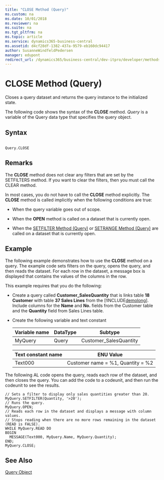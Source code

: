 ```yaml
---
title: "CLOSE Method (Query)"
ms.custom: na
ms.date: 10/01/2018
ms.reviewer: na
ms.suite: na
ms.tgt_pltfrm: na
ms.topic: article
ms.service: dynamics365-business-central
ms.assetid: d4cf28df-1382-437a-9579-eb160dc94417
author: SusanneWindfeldPedersen
manager: edupont
redirect_url: /dynamics365/business-central/dev-itpro/developer/methods-auto/library
---
```


 

# CLOSE Method (Query)
Closes a query dataset and returns the query instance to the initialized state.  

 The following code shows the syntax of the **CLOSE** method.  *Query* is a variable of the Query data type that specifies the query object.  

## Syntax  

```  

Query.CLOSE  
```  

## Remarks  
 The **CLOSE** method does not clear any filters that are set by the SETFILTERS method. If you want to clear the filters, then you must call the CLEAR method.  

 In most cases, you do not have to call the **CLOSE** method explicitly. The **CLOSE** method is called implicitly when the following conditions are true:  

-   When the query variable goes out of scope.  

-   When the **OPEN** method is called on a dataset that is currently open.  

-   When the [SETFILTER Method \(Query\)](devenv-SETFILTER-Method-Query.md) or [SETRANGE Method \(Query\)](devenv-SETRANGE-Method-Query.md) are called on a dataset that is currently open.  

## Example  
 The following example demonstrates how to use the **CLOSE** method on a query. The example code sets filters on the query, opens the query, and then reads the dataset. For each row in the dataset, a message box is displayed that contains the values of the columns in the row.  

 This example requires that you do the following:  

-   Create a query called **Customer\_SalesQuantity** that is links table **18 Customer** with table  **37 Sales Lines** from the [!INCLUDE[demolong](../includes/demolong_md.md)]. Include columns for the **Name** and **No.** fields from the Customer table and the **Quantity** field from Sales Lines table.  


-   Create the following variable and text constant  

    |Variable name|DataType|Subtype|  
    |-------------------|--------------|-------------|  
    |MyQuery|Query|Customer\_SalesQuantity|  

    |Text constant name|ENU Value|  
    |------------------------|---------------|  
    |Text000|Customer name = %1, Quantity = %2|  

 The following AL code opens the query, reads each row of the dataset, and then closes the query. You can add the code to a codeunit, and then run the codeunit to see the results.  

```  
// Sets a filter to display only sales quantities greater than 20.  
MyQuery.SETFILTER(Quantity, '>20');   
// Runs the query.  
MyQuery.OPEN;  
// Reads each row in the dataset and displays a message with column values.   
// Stops reading when there are no more rows remaining in the dataset (READ is FALSE).  
WHILE MyQuery.READ DO  
BEGIN  
  MESSAGE(Text000, MyQuery.Name, MyQuery.Quantity);   
END;  
MyQuery.CLOSE;  
```  

## See Also  
 [Query Object](../devenv-query-object.md)
